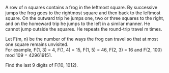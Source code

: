   <p>A row of n squares contains a frog in the leftmost square. By successive jumps the frog goes to the rightmost square and then back to the leftmost square. On the outward trip he jumps one, two or three squares to the right, and on the homeward trip he jumps to the left in a similar manner. He cannot jump outside the squares. He repeats the round-trip travel m times.</p>    <p>Let F(m, n) be the number of the ways the frog can travel so that at most one square remains unvisited.<br />  For example, F(1, 3) = 4, F(1, 4) = 15, F(1, 5) = 46, F(2, 3) = 16 and F(2, 100) mod 109 = 429619151.</p>    <p>Find the last 9 digits of F(10, 1012).</p>  